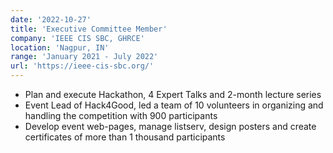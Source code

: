 ```yaml
---
date: '2022-10-27'
title: 'Executive Committee Member'
company: 'IEEE CIS SBC, GHRCE'
location: 'Nagpur, IN'
range: 'January 2021 - July 2022'
url: 'https://ieee-cis-sbc.org/'
---
```


- Plan and execute Hackathon, 4 Expert Talks and 2-month lecture series
- Event Lead of Hack4Good, led a team of 10 volunteers in organizing and handling the competition with 900 participants
- Develop event web-pages, manage listserv, design posters and create certificates of more than 1 thousand participants
